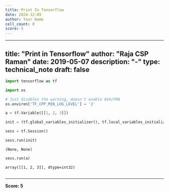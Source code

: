 ```yaml
---
title: Print In Tensorflow
date: 2024-12-05
author: Your Name
cell_count: 8
score: 5
---
```


---
title: "Print in Tensorflow"
author: "Raja CSP Raman"
date: 2019-05-07
description: "-"
type: technical_note
draft: false
---

```python
import tensorflow as tf

import os

# Just disables the warning, doesn't enable AVX/FMA
os.environ['TF_CPP_MIN_LOG_LEVEL'] = '2'
```


```python
a = tf.Variable([[1, 2, 3]])
```


```python
init = (tf.global_variables_initializer(), tf.local_variables_initializer())
```


```python
sess = tf.Session()
```


```python
sess.run(init)
```




    (None, None)




```python
sess.run(a)
```




    array([[1, 2, 3]], dtype=int32)




```python

```


---
**Score: 5**